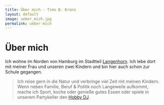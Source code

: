 ```yaml
---
title: Über mich - Timo B. Kranz
layout: default
image: ueber_mich.jpg
permalink: ueber-mich
---
```


# Über mich

Ich wohne im Norden von Hamburg im Stadtteil [Langenhorn](https://de.wikipedia.org/wiki/Hamburg-Langenhorn).
Ich lebe dort mit meiner Frau und unseren zwei Kindern und bin hier auch schon zur Schule gegangen.

> Ich reise gern in die Natur und verbringe viel Zeit mit meinen Kindern. Wenn neben Familie, Beruf & Politik noch
> Langeweile aufkommt, mache ich Sport, koche oder genieße gutes Essen oder spiele in unserem Partykeller den
> [Hobby DJ](https://facebook.com/tresensport).

